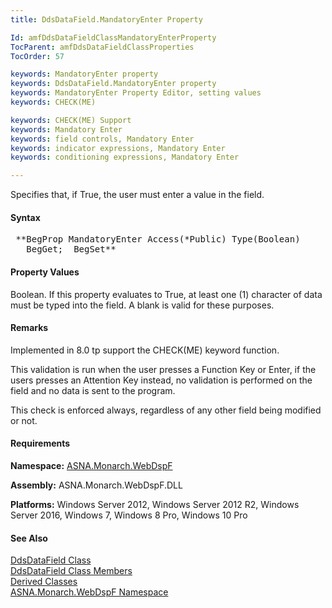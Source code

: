 ```yaml
---
title: DdsDataField.MandatoryEnter Property

Id: amfDdsDataFieldClassMandatoryEnterProperty
TocParent: amfDdsDataFieldClassProperties
TocOrder: 57

keywords: MandatoryEnter property
keywords: DdsDataField.MandatoryEnter property
keywords: MandatoryEnter Property Editor, setting values
keywords: CHECK(ME)

keywords: CHECK(ME) Support
keywords: Mandatory Enter
keywords: field controls, Mandatory Enter
keywords: indicator expressions, Mandatory Enter
keywords: conditioning expressions, Mandatory Enter

---
```


Specifies that, if True, the user must enter a value in the field.

#### Syntax
<pre class="prettyprint"> **BegProp MandatoryEnter Access(*Public) Type(Boolean)
   BegGet;  BegSet** </pre>

#### Property Values
Boolean. If this property evaluates to True, at least one (1) character of data must be typed into the field. A blank is valid for these purposes.

#### Remarks
Implemented in 8.0 tp support the CHECK(ME) keyword function.

This validation is run when the user presses a Function Key or Enter, if the users presses an Attention Key instead, no validation is performed on the field and no data is sent to the program.

This check is enforced always, regardless of any other field being modified or not.

#### Requirements
**Namespace:** [ASNA.Monarch.WebDspF](amfWebDspFNamespace.html)

**Assembly:** ASNA.Monarch.WebDspF.DLL

**Platforms:** Windows Server 2012, Windows Server 2012 R2, Windows Server 2016, Windows 7, Windows 8 Pro, Windows 10 Pro

#### See Also
[ DdsDataField Class](amfDdsDataFieldClass.html) <br /> [ DdsDataField Class Members](amfDdsDataFieldClassMembers.html) <br /> [ Derived Classes](amfDdsDataFieldDerivedClasses.html) <br /> [ ASNA.Monarch.WebDspF Namespace](amfWebDspFNamespace.html) 
